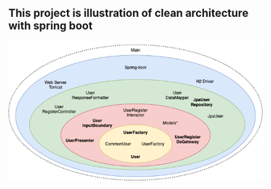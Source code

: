 ## This project is illustration of clean architecture with spring boot ##

![](user-clean-architecture-layers.png)
